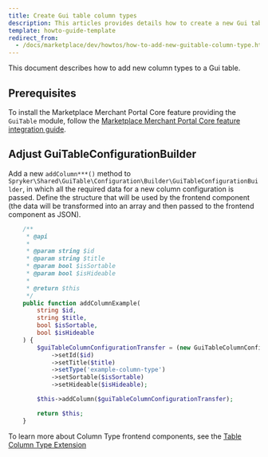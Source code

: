 ```yaml
---
title: Create Gui table column types
description: This articles provides details how to create a new Gui table column type
template: howto-guide-template
redirect_from:
  - /docs/marketplace/dev/howtos/how-to-add-new-guitable-column-type.html
---
```


This document describes how to add new column types to a Gui table.

## Prerequisites

To install the Marketplace Merchant Portal Core feature providing the `GuiTable` module, follow the [Marketplace Merchant Portal Core feature integration guide](/docs/pbc/all/merchant-management/{{site.version}}/marketplace/install-and-upgrade/install-features/install-the-marketplace-merchant-portal-core-feature.html).


## Adjust GuiTableConfigurationBuilder

Add a new `addColumn***()` method to `Spryker\Shared\GuiTable\Configuration\Builder\GuiTableConfigurationBuilder`, in which all the required data for a new column configuration is passed. Define the structure that will be used by the frontend component (the data will be transformed into an array and then passed to the frontend component as JSON).

```php
    /**
     * @api
     *
     * @param string $id
     * @param string $title
     * @param bool $isSortable
     * @param bool $isHideable
     *
     * @return $this
     */
    public function addColumnExample(
        string $id,
        string $title,
        bool $isSortable,
        bool $isHideable
    ) {
        $guiTableColumnConfigurationTransfer = (new GuiTableColumnConfigurationTransfer())
            ->setId($id)
            ->setTitle($title)
            ->setType('example-column-type')
            ->setSortable($isSortable)
            ->setHideable($isHideable);

        $this->addColumn($guiTableColumnConfigurationTransfer);

        return $this;
    }
```

To learn more about Column Type frontend components, see the [Table Column Type Extension](/docs/scos/dev/front-end-development/{{site.version}}/marketplace/table-design/table-column-types.html)
